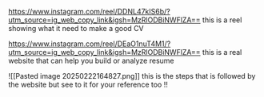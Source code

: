 https://www.instagram.com/reel/DDNL47kIS6b/?utm_source=ig_web_copy_link&igsh=MzRlODBiNWFlZA==
this is a reel showing what it need to make a good CV 

https://www.instagram.com/reel/DEaO1nuT4M1/?utm_source=ig_web_copy_link&igsh=MzRlODBiNWFlZA==
this is a real website that can help you build or analyze resume

![[Pasted image 20250222164827.png]]
this is the steps that is followed by the website but see to it for your reference too !! 
